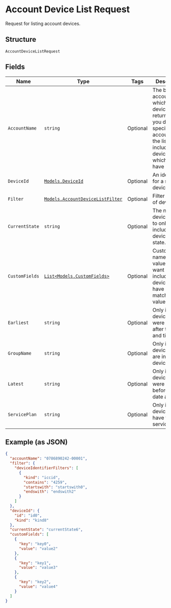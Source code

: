 
# Account Device List Request

Request for listing account devices.

## Structure

`AccountDeviceListRequest`

## Fields

| Name | Type | Tags | Description |
|  --- | --- | --- | --- |
| `AccountName` | `string` | Optional | The billing account for which a list of devices is returned. If you don't specify an accountName, the list includes all devices to which you have access. |
| `DeviceId` | [`Models.DeviceId`](../../doc/models/device-id.md) | Optional | An identifier for a single device. |
| `Filter` | [`Models.AccountDeviceListFilter`](../../doc/models/account-device-list-filter.md) | Optional | Filter for a list of devices. |
| `CurrentState` | `string` | Optional | The name of a device state, to only include devices in that state. |
| `CustomFields` | [`List<Models.CustomFields>`](../../doc/models/custom-fields.md) | Optional | Custom field names and values, if you want to only include devices that have matching values. |
| `Earliest` | `string` | Optional | Only include devices that were added after this date and time. |
| `GroupName` | `string` | Optional | Only include devices that are in this device group. |
| `Latest` | `string` | Optional | Only include devices that were added before this date and time. |
| `ServicePlan` | `string` | Optional | Only include devices that have this service plan. |

## Example (as JSON)

```json
{
  "accountName": "0786890242-00001",
  "filter": {
    "deviceIdentifierFilters": [
      {
        "kind": "iccid",
        "contains": "4259",
        "startswith": "startswith0",
        "endswith": "endswith2"
      }
    ]
  },
  "deviceId": {
    "id": "id0",
    "kind": "kind8"
  },
  "currentState": "currentState6",
  "customFields": [
    {
      "key": "key0",
      "value": "value2"
    },
    {
      "key": "key1",
      "value": "value3"
    },
    {
      "key": "key2",
      "value": "value4"
    }
  ]
}
```


